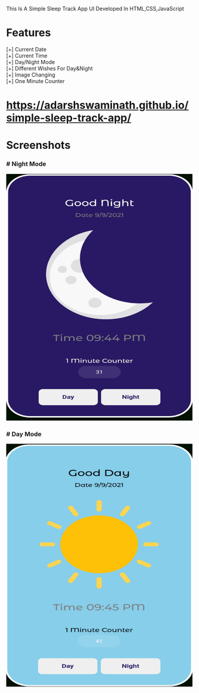 This Is A Simple Sleep Track App UI
Developed In HTML,CSS,JavaScript
 # Features
 [+] Current Date <br>
 [+] Current Time <br>
 [+] Day/Night Mode <br>
 [+] Different Wishes For Day&Night <br>
 [+] Image Changing <br>
 [+] One Minute Counter <br>

# https://adarshswaminath.github.io/simple-sleep-track-app/

# Screenshots
<div>
<h3># Night Mode</h3>
<img  height=660px" width="500px" src="scrn1.jpeg"/>
<h3># Day Mode</h3>
<img height=650px" width="500px" src="scrn2.jpeg"/>
</div>
